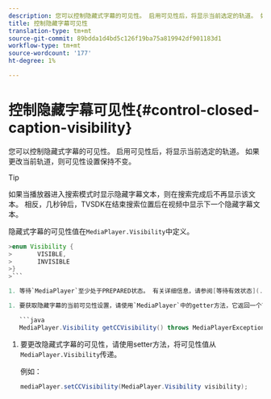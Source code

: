 ```yaml
---
description: 您可以控制隐藏式字幕的可见性。 启用可见性后，将显示当前选定的轨道。 如果更改当前轨道，则可见性设置保持不变。
title: 控制隐藏字幕可见性
translation-type: tm+mt
source-git-commit: 89bdda1d4bd5c126f19ba75a819942df901183d1
workflow-type: tm+mt
source-wordcount: '177'
ht-degree: 1%

---
```



# 控制隐藏字幕可见性{#control-closed-caption-visibility}

您可以控制隐藏式字幕的可见性。 启用可见性后，将显示当前选定的轨道。 如果更改当前轨道，则可见性设置保持不变。

>[!TIP]
>
>如果当播放器进入搜索模式时显示隐藏字幕文本，则在搜索完成后不再显示该文本。 相反，几秒钟后，TVSDK在结束搜索位置后在视频中显示下一个隐藏字幕文本。
>
>隐藏式字幕的可见性值在`MediaPlayer.Visibility`中定义。
>
>
```java
>enum Visibility {  
>       VISIBLE,  
>       INVISIBLE 
>}
>```

1. 等待`MediaPlayer`至少处于PREPARED状态。 有关详细信息，请参阅[等待有效状态](../../../../tvsdk-3x-android-prog/android-3x-content-playback-options-android2/ui-configure/android-3x-ui-state-prepared-wait-for.md)。

1. 要获取隐藏字幕的当前可见性设置，请使用`MediaPlayer`中的getter方法，它返回一个可见性值。

   ```java
   MediaPlayer.Visibility getCCVisibility() throws MediaPlayerException;
   ```

1. 要更改隐藏式字幕的可见性，请使用setter方法，将可见性值从`MediaPlayer.Visibility`传递。

   例如：

   ```java
   mediaPlayer.setCCVisibility(MediaPlayer.Visibility visibility);
   ```
